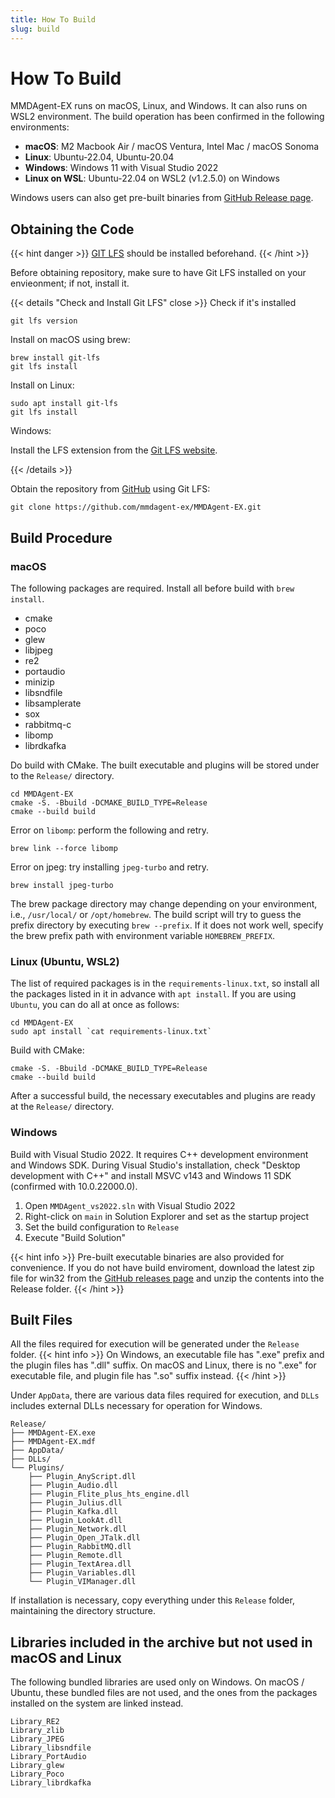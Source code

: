 ```yaml
---
title: How To Build
slug: build
---
```


# How To Build

MMDAgent-EX runs on macOS, Linux, and Windows. It can also runs on WSL2 environment.  The build operation has been confirmed in the following environments:

- **macOS**: M2 Macbook Air / macOS Ventura, Intel Mac / macOS Sonoma
- **Linux**: Ubuntu-22.04, Ubuntu-20.04
- **Windows**: Windows 11 with Visual Studio 2022
- **Linux on WSL**: Ubuntu-22.04 on WSL2 (v1.2.5.0) on Windows

Windows users can also get pre-built binaries from [GitHub Release page](https://github.com/mmdagent-ex/MMDAgent-EX/releases).

## Obtaining the Code

{{< hint danger >}}
[GIT LFS](https://git-lfs.com/) should be installed beforehand.
{{< /hint >}}

Before obtaining repository, make sure to have Git LFS installed on your envieonment; if not, install it.

{{< details "Check and Install Git LFS" close >}}
Check if it's installed

```shell
git lfs version
```

Install on macOS using brew:

```shell
brew install git-lfs
git lfs install
```

Install on Linux:

```shell
sudo apt install git-lfs
git lfs install
```

Windows:

Install the LFS extension from the [Git LFS website](https://git-lfs.com/).

{{< /details >}}

Obtain the repository from [GitHub](https://github.com/mmdagent-ex/MMDAgent-EX) using Git LFS:

```shell
git clone https://github.com/mmdagent-ex/MMDAgent-EX.git
```

## Build Procedure

### macOS

The following packages are required. Install all before build with `brew install`.

- cmake
- poco
- glew
- libjpeg
- re2
- portaudio
- minizip
- libsndfile
- libsamplerate
- sox
- rabbitmq-c
- libomp
- librdkafka

Do build with CMake. The built executable and plugins will be stored under to the `Release/` directory.

```shell
cd MMDAgent-EX
cmake -S. -Bbuild -DCMAKE_BUILD_TYPE=Release
cmake --build build
```

Error on `libomp`: perform the following and retry.

```shell
brew link --force libomp
```

Error on jpeg: try installing `jpeg-turbo` and retry.

```shell
brew install jpeg-turbo
```

The brew package directory may change depending on your environment, i.e., `/usr/local/` or `/opt/homebrew`.  The build script will try to guess the prefix directory by executing `brew --prefix`.  If it does not work well, specify the brew prefix path with environment variable `HOMEBREW_PREFIX`.

### Linux (Ubuntu, WSL2)

The list of required packages is in the `requirements-linux.txt`, so install all the packages listed in it in advance with `apt install`. If you are using `Ubuntu`, you can do all at once as follows:

```shell
cd MMDAgent-EX
sudo apt install `cat requirements-linux.txt`
```

Build with CMake:

```shell
cmake -S. -Bbuild -DCMAKE_BUILD_TYPE=Release
cmake --build build
```

After a successful build, the necessary executables and plugins are ready at the `Release/` directory.

### Windows

Build with Visual Studio 2022.  It requires C++ development environment and Windows SDK.  During Visual Studio's installation, check "Desktop development with C++" and install MSVC v143 and Windows 11 SDK (confirmed with 10.0.22000.0).

1. Open `MMDAgent_vs2022.sln` with Visual Studio 2022
2. Right-click on `main` in Solution Explorer and set as the startup project
3. Set the build configuration to `Release`
4. Execute "Build Solution"

{{< hint info >}}
Pre-built executable binaries are also provided for convenience.  If you do not have build enviroment, download the latest zip file for win32 from the [GitHub releases page](https://github.com/mmdagent-ex/MMDAgent-EX/releases) and unzip the contents into the Release folder.
{{< /hint >}}

## Built Files

All the files required for execution will be generated under the `Release` folder.
{{< hint info >}}
On Windows, an executable file has ".exe" prefix and the plugin files has ".dll" suffix.  On macOS and Linux, there is no ".exe" for executable file, and plugin file has ".so" suffix instead.
{{< /hint >}}

Under `AppData`, there are various data files required for execution, and `DLLs` includes external DLLs necessary for operation for Windows.

    Release/
    ├── MMDAgent-EX.exe
    ├── MMDAgent-EX.mdf
    ├── AppData/
    ├── DLLs/
    └── Plugins/
        ├── Plugin_AnyScript.dll
        ├── Plugin_Audio.dll
        ├── Plugin_Flite_plus_hts_engine.dll
        ├── Plugin_Julius.dll
        ├── Plugin_Kafka.dll
        ├── Plugin_LookAt.dll
        ├── Plugin_Network.dll
        ├── Plugin_Open_JTalk.dll
        ├── Plugin_RabbitMQ.dll
        ├── Plugin_Remote.dll
        ├── Plugin_TextArea.dll
        ├── Plugin_Variables.dll
        └── Plugin_VIManager.dll

If installation is necessary, copy everything under this `Release` folder, maintaining the directory structure.

## Libraries included in the archive but not used in macOS and Linux

The following bundled libraries are used only on Windows. On macOS / Ubuntu, these bundled files are not used, and the ones from the packages installed on the system are linked instead.

    Library_RE2
    Library_zlib
    Library_JPEG
    Library_libsndfile
    Library_PortAudio
    Library_glew
    Library_Poco
    Library_librdkafka

